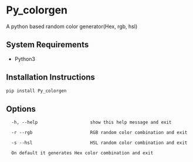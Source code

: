 # Py_colorgen

A python based random color generator(Hex, rgb, hsl)

## System Requirements

-   Python3

## Installation Instructions

```py
pip install Py_colorgen
```

## Options

```
  -h, --help                    show this help message and exit

  -r --rgb                      RGB random color combination and exit

  -s --hsl                      HSL random color combination and exit

  On default it generates Hex color combination and exit
```